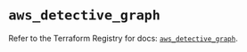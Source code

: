 # `aws_detective_graph`

Refer to the Terraform Registry for docs: [`aws_detective_graph`](https://registry.terraform.io/providers/hashicorp/aws/6.10.0/docs/resources/detective_graph).
